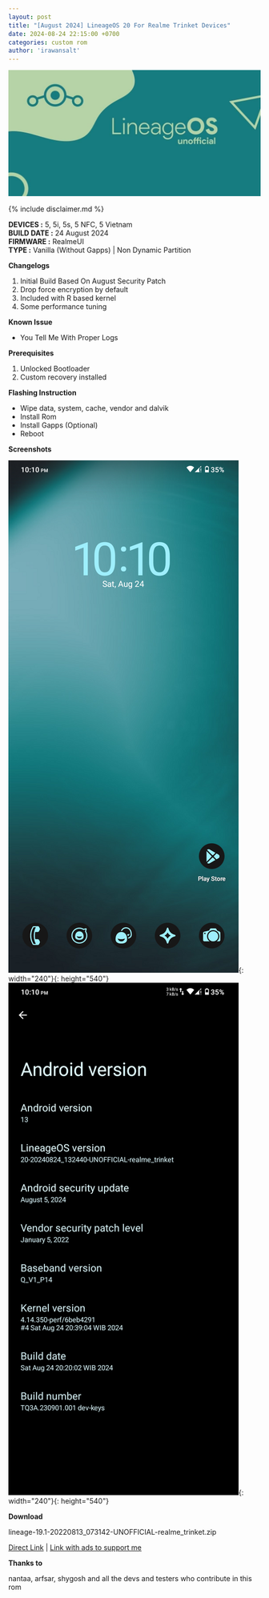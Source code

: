 ```yaml
---
layout: post
title: "[August 2024] LineageOS 20 For Realme Trinket Devices"
date: 2024-08-24 22:15:00 +0700
categories: custom rom
author: 'irawansalt'
---
```

![LineageOS Banner](/assets/images/banner/lineageos.jpeg)

{% include disclaimer.md %}

**DEVICES :** 5, 5i, 5s, 5 NFC, 5 Vietnam<br>
**BUILD DATE :** 24 August 2024<br>
**FIRMWARE :** RealmeUI<br>
**TYPE :** Vanilla (Without Gapps) | Non Dynamic Partition

**Changelogs**
<ol>
    <li>Initial Build Based On August Security Patch</li>
    <li>Drop force encryption by default</li>
    <li>Included with R based kernel</li>
    <li>Some performance tuning</li>
</ol>

**Known Issue**
<ul>
    <li>You Tell Me With Proper Logs</li>
</ul>

**Prerequisites**
<ol>
    <li>Unlocked Bootloader</li>
    <li>Custom recovery installed</li>
</ol>

**Flashing Instruction**
<ul>
    <li>Wipe data, system, cache, vendor and dalvik</li>
    <li>Install Rom</li>
    <li>Install Gapps (Optional)</li>
    <li>Reboot</li>
</ul>

**Screenshots**

![Home Screen](/assets/images/screenshots/2024/August/24/lineageos_realme_trinket_1.png){: width="240"}{: height="540"}
![About Phone](/assets/images/screenshots/2024/August/24/lineageos_realme_trinket_2.png){: width="240"}{: height="540"}


**Download**

lineage-19.1-20220813_073142-UNOFFICIAL-realme_trinket.zip

[Direct Link][direct-link] | [Link with ads to support me][alternate-link]

**Thanks to**

nantaa, arfsar, shygosh and all the devs and testers who contribute in this rom

[direct-link]: https://sourceforge.net/projects/irawansprojekt/files/realme_trinket/Android-13/LineageOS/lineage-20.0-20240824_132440-UNOFFICIAL-realme_trinket.zip/download

[alternate-link]: https://sfl.gl/TeIuw
